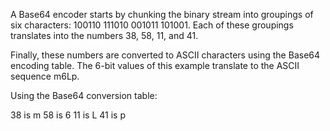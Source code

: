 A Base64 encoder starts by chunking the binary stream into groupings of six characters: 100110 111010 001011 101001. Each of these groupings translates into the numbers 38, 58, 11, and 41.

Finally, these numbers are converted to ASCII characters using the Base64 encoding table. The 6-bit values of this example translate to the ASCII sequence m6Lp.

Using the Base64 conversion table:

38 is m
58 is 6
11 is L
41 is p
